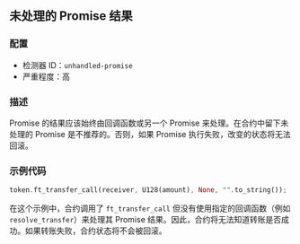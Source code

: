 
## 未处理的 Promise 结果

### 配置

* 检测器 ID：`unhandled-promise`
* 严重程度：高

### 描述

Promise 的结果应该始终由回调函数或另一个 Promise 来处理。在合约中留下未处理的 Promise 是不推荐的。否则，如果 Promise 执行失败，改变的状态将无法回滚。

### 示例代码

```rust
token.ft_transfer_call(receiver, U128(amount), None, "".to_string());
```

在这个示例中，合约调用了 `ft_transfer_call` 但没有使用指定的回调函数（例如 `resolve_transfer`）来处理其 Promise 结果。因此，合约将无法知道转账是否成功。如果转账失败，合约状态将不会被回滚。
